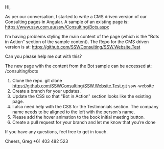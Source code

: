 Hi,

As per our conversation, I started to write a CMS driven version of our Consulting pages in Angular. A sample of an existing page is:
 https://www.ssw.com.au/ssw/Consulting/Bots.aspx

I’m having problems styling the main content of the page (which is the "Bots in Action" section of the sample content). The Repo for the CMS driven version is at:
 https://github.com/SSWConsulting/SSW.Website.Test

Can you please help me out with this?

The new page with the content from the Bot sample can be accessed at: /consulting/bots

1.	Clone the repo. git clone https://github.com/SSWConsulting/SSW.Website.Test.git ssw-website
2.	Create a branch for your updates.
3.	Update the CSS so that "Bot in Action" section looks like the existing page.
4.	I also need help with the CSS for the Testimonials section. The company name needs to be aligned to the left with the person's name.
5.	Please add the hover animation to the book initial meeting button.
6.	Create a pull request for your branch and let me know that you’re done

If you have any questions, feel free to get in touch.

Cheers,
Greg
+61 403 482 523 
